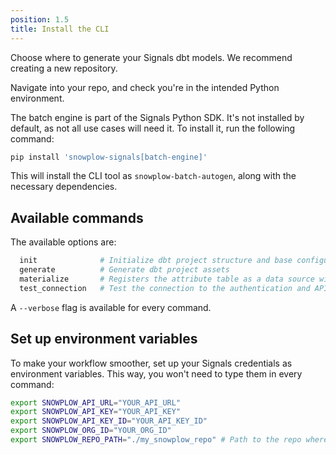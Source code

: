 ```yaml
---
position: 1.5
title: Install the CLI
---
```


Choose where to generate your Signals dbt models. We recommend creating a new repository.

Navigate into your repo, and check you're in the intended Python environment.

The batch engine is part of the Signals Python SDK. It's not installed by default, as not all use cases will need it. To install it, run the following command:

```bash
pip install 'snowplow-signals[batch-engine]'
```

This will install the CLI tool as `snowplow-batch-autogen`, along with the necessary dependencies.

## Available commands

The available options are:

```bash
  init              # Initialize dbt project structure and base configuration
  generate          # Generate dbt project assets
  materialize       # Registers the attribute table as a data source with Signals
  test_connection   # Test the connection to the authentication and API services
```

A `--verbose` flag is available for every command.

## Set up environment variables

To make your workflow smoother, set up your Signals credentials as environment variables. This way, you won't need to type them in every command:

```bash
export SNOWPLOW_API_URL="YOUR_API_URL"
export SNOWPLOW_API_KEY="YOUR_API_KEY"
export SNOWPLOW_API_KEY_ID="YOUR_API_KEY_ID"
export SNOWPLOW_ORG_ID="YOUR_ORG_ID"
export SNOWPLOW_REPO_PATH="./my_snowplow_repo" # Path to the repo where you want to generate projects
```

